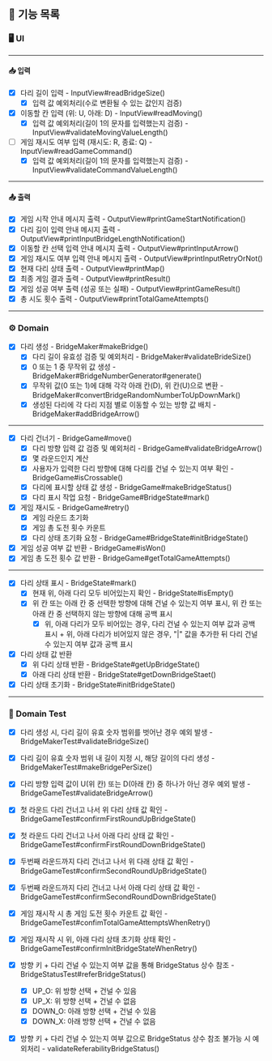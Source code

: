 ## 🔖 기능 목록 

### 🖥 UI
*** 
#### 📥 입력  
- [X] 다리 길이 입력 - InputView#readBridgeSize()
    - [X] 입력 값 예외처리(수로 변환될 수 있는 값인지 검증)  
- [X] 이동할 칸 입력 (위: U, 아래: D) - InputView#readMoving()
    - [X] 입력 값 예외처리(길이 1의 문자를 입력했는지 검증) - InputView#validateMovingValueLength()
- [ ] 게임 재시도 여부 입력 (재시도: R, 종료: Q) - InputView#readGameCommand()
  - [X] 입력 값 예외처리(길이 1의 문자를 입력했는지 검증) - InputView#validateCommandValueLength()
***
#### 📤 출력
- [X] 게임 시작 안내 메시지 출력 - OutputView#printGameStartNotification()
- [X] 다리 길이 입력 안내 메시지 출력 - OutputView#printInputBridgeLengthNotification()
- [X] 이동할 칸 선택 입력 안내 메시지 출력 - OutputView#printInputArrow()
- [X] 게임 재시도 여부 입력 안내 메시지 출력 - OutputView#printInputRetryOrNot()
- [X] 현재 다리 상태 출력 - OutputView#printMap()
- [X] 최종 게임 결과 출력 - OutputView#printResult()
- [X] 게임 성공 여부 출력 (성공 또는 실패) - OutputView#printGameResult()
- [X] 총 시도 횟수 출력 - OutputView#printTotalGameAttempts()
***

### ⚙️ Domain

- [X] 다리 생성 - BridgeMaker#makeBridge()
    - [X] 다리 길이 유효성 검증 및 예외처리 - BridgeMaker#validateBrideSize()
    - [X] 0 또는 1 중 무작위 값 생성 - BridgeMaker#BridgeNumberGenerator#generate()
    - [X] 무작위 값(0 또는 1)에 대해 각각 아래 칸(D), 위 칸(U)으로 변환 - BridgeMaker#convertBridgeRandomNumberToUpDownMark()
    - [X] 생성된 다리에 각 다리 지점 별로 이동할 수 있는 방향 값 배치 - BridgeMaker#addBridgeArrow()
***
- [X] 다리 건너기 - BridgeGame#move()
    - [X] 다리 방향 입력 값 검증 및 예외처리 - BridgeGame#validateBridgeArrow()
    - [X] 몇 라운드인지 계산
    - [X] 사용자가 입력한 다리 방향에 대해 다리를 건널 수 있는지 여부 확인 - BridgeGame#isCrossable()
    - [X] 다리에 표시할 상태 값 생성 - BridgeGame#makeBridgeStatus()
    - [X] 다리 표시 작업 요청 - BridgeGame#BridgeState#mark()
- [X] 게임 재시도 - BridgeGame#retry()
    - [X] 게임 라운드 초기화 
    - [X] 게임 총 도전 횟수 카운트
    - [X] 다리 상태 초기화 요청 - BridgeGame#BridgeState#initBridgeState()
- [X] 게임 성공 여부 값 반환 - BridgeGame#isWon()
- [X] 게임 총 도전 횟수 값 반환 - BridgeGame#getTotalGameAttempts()
***
- [X] 다리 상태 표시 - BridgeState#mark()
    - [X] 현재 위, 아래 다리 모두 비어있는지 확인 - BridgeState#isEmpty()
    - [X] 위 칸 또는 아래 칸 중 선택한 방향에 대해 건널 수 있는지 여부 표시, 위 칸 또는 아래 칸 중 선택하지 않는 방향에 대해 공백 표시
      - [X] 위, 아래 다리가 모두 비어있는 경우, 다리 건널 수 있는지 여부 값과 공백 표시 + 위, 아래 다리가 비어있지 않은 경우, "|" 값을 추가한 뒤 다리 건널 수 있는지 여부 값과 공백 표시 
- [X] 다리 상태 값 반환
    - [X] 위 다리 상태 반환 - BridgeState#getUpBridgeState()
    - [X] 아래 다리 상태 반환 - BridgeState#getDownBridgeStaet()
- [X] 다리 상태 초기화 - BridgeState#initBridgeState()
***

### 📝 Domain Test

- [X] 다리 생성 시, 다리 길이 유효 숫자 범위를 벗어난 경우 예외 발생 - BridgeMakerTest#validateBridgeSize()
- [X] 다리 길이 유효 숫자 범위 내 길이 지정 시, 해당 길이의 다리 생성 - BridgeMakerTest#makeBridgePerSize()

- [X] 다리 방향 입력 값이 U(위 칸) 또는 D(아래 칸) 중 하나가 아닌 경우 예외 발생 - BridgeGameTest#validateBridgeArrow()
- [X] 첫 라운드 다리 건너고 나서 위 다리 상태 값 확인 - BridgeGameTest#confirmFirstRoundUpBridgeState()
- [X] 첫 라운드 다리 건너고 나서 아래 다리 상태 값 확인 - BridgeGameTest#confirmFirstRoundDownBridgeState()
- [X] 두번째 라운드까지 다리 건너고 나서 위 다래 상태 값 확인 - BridgeGameTest#confirmSecondRoundUpBridgeState()
- [X] 두번째 라운드까지 다리 건너고 나서 아래 다리 상태 값 확인 - BridgeGameTest#confirmSecondRoundDownBridgeState()
- [X] 게임 재시작 시 총 게임 도전 횟수 카운트 값 확인 - BridgeGameTest#confimTotalGameAttemptsWhenRetry()
- [X] 게임 재시작 시 위, 아래 다리 상태 초기화 상태 확인 - BridgeGameTest#confirmInitBridgeStateWhenRetry()

- [X] 방향 키 + 다리 건널 수 있는지 여부 값을 통해 BridgeStatus 상수 참조 - BridgeStatusTest#referBridgeStatus()
  - [X] UP_O: 위 방향 선택 + 건널 수 있음
  - [X] UP_X: 위 방향 선택 + 건널 수 없음
  - [X] DOWN_O: 아래 방향 선택 + 건널 수 있음
  - [X] DOWN_X: 아래 방향 선택 + 건널 수 없음
- [X] 방향 키 + 다리 건널 수 있는지 여부 값으로 BridgeStatus 상수 참조 불가능 시 예외처리 - validateReferabilityBridgeStatus()